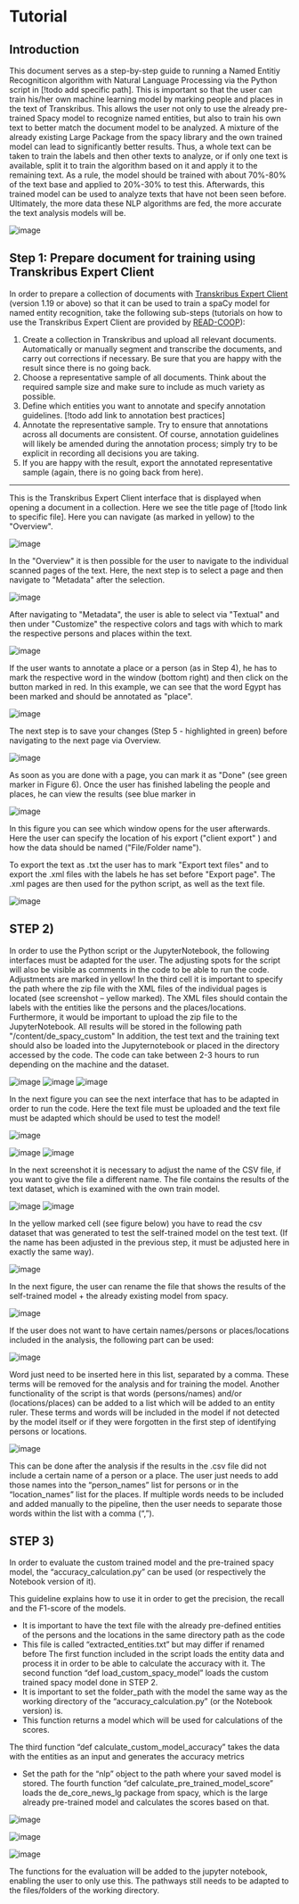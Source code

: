 # Tutorial

## Introduction

This document serves as a step-by-step guide to running a Named Entitiy Recogniticon algorithm
with Natural Language Processing via the Python script in [!todo add specific path].
This is important so that the user can train his/her own machine learning model by marking people and
places in the text of Transkribus.
This allows the user not only to use the already pre-trained Spacy model to recognize named entities,
but also to train his own text to better match the document model to be analyzed.
A mixture of the already existing Large Package from the spacy library and the own trained model
can lead to significantly better results.
Thus, a whole text can be taken to train the labels and then other texts to analyze, or if only one text
is available, split it to train the algorithm based on it and apply it to the remaining text.
As a rule, the model should be trained with about 70%-80% of the text base and applied to 20%-30%
to test this.
Afterwards, this trained model can be used to analyze texts that have not been seen before.
Ultimately, the more data these NLP algorithms are fed, the more accurate the text analysis models
will be.



![image](https://user-images.githubusercontent.com/62709221/171058157-3471e2d2-7e34-4c56-bb52-8e91446d9a5b.png)

## Step 1: Prepare document for training using Transkribus Expert Client

In order to prepare a collection of documents with [Transkribus Expert Client](https://readcoop.eu/transkribus/download/) (version 1.19 or above) so that it can be used to train a spaCy model for named entity recognition, take the following sub-steps (tutorials on how to use the Transkribus Expert Client are provided by [READ-COOP](https://readcoop.eu/transkribus/resources/how-to-guides/)):

1. Create a collection in Transkribus and upload all relevant documents. Automatically or manually segment and transcribe the documents, and carry out corrections if necessary. Be sure that you are happy with the result since there is no going back.
2. Choose a representative sample of all documents. Think about the required sample size and make sure to include as much variety as possible.
3. Define which entities you want to annotate and specify annotation guidelines. [!todo add link to annotation best practices]
4. Annotate the representative sample. Try to ensure that annotations across all documents are consistent. Of course, annotation guidelines will likely be amended during the annotation process; simply try to be explicit in recording all decisions you are taking.
5. If you are happy with the result, export the annotated representative sample (again, there is no going back from here).

---

This is the Transkribus Expert Client interface that is displayed when opening a document in a collection. Here we see the title page of [!todo link to specific file].
Here you can navigate (as marked in yellow) to the "Overview".

![image](https://user-images.githubusercontent.com/62709221/171058207-23dd404c-dc9c-4780-90a1-3c566b424bd1.png)

In the "Overview" it is then possible for the user to navigate to the individual scanned pages of the
text.
Here, the next step is to select a page and then navigate to "Metadata" after the selection.

![image](https://user-images.githubusercontent.com/62709221/171058248-20ad346b-8613-400d-84d8-faabf936c912.png)

After navigating to "Metadata", the user is able to select via "Textual" and then under "Customize"
the respective colors and tags with which to mark the respective persons and places within the text.

![image](https://user-images.githubusercontent.com/62709221/171058284-b2fe7496-dd34-4d92-b869-7e41f5385d84.png)

If the user wants to annotate a place or a person (as in Step 4), he has to mark the respective word in
the window (bottom right) and then click on the button marked in red.
In this example, we can see that the word Egypt has been marked and should be annotated as
"place".

![image](https://user-images.githubusercontent.com/62709221/171058299-412a0ec9-8824-43cb-b734-d5e2d512a2a5.png)

The next step is to save your changes (Step 5 - highlighted in green) before navigating to the next
page via Overview.

![image](https://user-images.githubusercontent.com/62709221/171058321-c2add96a-26c6-469f-a0b1-2f8a07c47220.png)

As soon as you are done with a page, you can mark it as "Done" (see green marker in Figure 6).
Once the user has finished labeling the people and places, he can view the results (see blue marker in

![image](https://user-images.githubusercontent.com/62709221/171058367-9c62de01-541a-4688-ad12-6574f038b4cb.png)

In this figure you can see which window opens for the user afterwards. Here the user can specify the
location of his export ("client export" ) and how the data should be named ("File/Folder name").

To export the text as .txt the user has to mark "Export text files" and to export the .xml files with the
labels he has set before "Export page".
The .xml pages are then used for the python script, as well as the text file.

![image](https://user-images.githubusercontent.com/62709221/171058409-b25aef4e-ac79-4777-ae40-3d669431b502.png)

## STEP 2)
In order to use the Python script or the JupyterNotebook, the following interfaces must be adapted
for the user.
The adjusting spots for the script will also be visible as comments in the code to be able to run the
code.
Adjustments are marked in yellow!
In the third cell it is important to specify the path where the zip file with the XML files of the
individual pages is located (see screenshot – yellow marked).
The XML files should contain the labels with the entities like the persons and the places/locations.
Furthermore, it would be important to upload the zip file to the JupyterNotebook.
All results will be stored in the following path "/content/de_spacy_custom"
In addition, the test text and the training text should also be loaded into the Jupyternotebook or
placed in the directory accessed by the code.
The code can take between 2-3 hours to run depending on the machine and the dataset.

![image](https://user-images.githubusercontent.com/62709221/171058445-37dd04e7-7017-4950-992e-3311a0d90ccc.png)
![image](https://user-images.githubusercontent.com/62709221/171058453-86f50f89-0ba5-4a6e-91ed-fdb784f79a0d.png)
![image](https://user-images.githubusercontent.com/62709221/171058459-8c7b3775-fcc1-4a5c-ab53-534de24d2480.png)

In the next figure you can see the next interface that has to be adapted in order to run the code.
Here the text file must be uploaded and the text file must be adapted which should be used to test
the model!

![image](https://user-images.githubusercontent.com/62709221/171058539-696f4e47-82cc-4da4-b8e2-7f22d6a10999.png)

![image](https://user-images.githubusercontent.com/62709221/171058563-ef067b89-afca-4ba2-b65c-3ec884719909.png)
![image](https://user-images.githubusercontent.com/62709221/171058569-3b5b0c14-2fd8-44bd-b30c-814c007bd2c5.png)

In the next screenshot it is necessary to adjust the name of the CSV file, if you want to give the file a
different name.
The file contains the results of the text dataset, which is examined with the own train model.

![image](https://user-images.githubusercontent.com/62709221/171058579-33d02a52-9035-4b39-90be-28099f2898f2.png)
![image](https://user-images.githubusercontent.com/62709221/171058589-5946a7ec-5f29-4288-a377-96c38aefddae.png)

In the yellow marked cell (see figure below) you have to read the csv dataset that was generated to
test the self-trained model on the test text.
(If the name has been adjusted in the previous step, it must be adjusted here in exactly the same
way).

![image](https://user-images.githubusercontent.com/62709221/171058603-92a8b56e-2557-430e-826a-13efaef33f5a.png)

In the next figure, the user can rename the file that shows the results of the self-trained model + the
already existing model from spacy.

![image](https://user-images.githubusercontent.com/62709221/171058612-593847d1-2659-4ffb-a674-d04d1ce4df6a.png)

If the user does not want to have certain names/persons or places/locations included in the analysis,
the following part can be used:

![image](https://user-images.githubusercontent.com/62709221/171058627-a9a010af-985b-42dd-904b-c4c390a0e4ff.png)

Word just need to be inserted here in this list, separated by a comma. These terms will be removed
for the analysis and for training the model.
Another functionality of the script is that words (persons/names) and/or (locations/places) can be
added to a list which will be added to an entity ruler.
These terms and words will be included in the model if not detected by the model itself or if they
were forgotten in the first step of identifying persons or locations.

![image](https://user-images.githubusercontent.com/62709221/171058651-b76a6fe0-a5ee-46b4-9cd7-5e5af1275766.png)

This can be done after the analysis if the results in the .csv file did not include a certain name of a
person or a place.
The user just needs to add those names into the “person_names” list for persons or in the
“location_names” list for the places. If multiple words needs to be included and added manually to
the pipeline, then the user needs to separate those words within the list with a comma (“,”).


## STEP 3)
In order to evaluate the custom trained model and the pre-trained spacy model, the
“accuracy_calculation.py” can be used (or respectively the Notebook version of it).

This guideline explains how to use it in order to get the precision, the recall and the F1-score of the
models.
- It is important to have the text file with the already pre-defined entities of the persons and
the locations in the same directory path as the code
- This file is called “extracted_entities.txt” but may differ if renamed before
The first function included in the script loads the entity data and process it in order to be able to
calculate the accuracy with it.
The second function “def load_custom_spacy_model” loads the custom trained spacy model done in
STEP 2.
- It is important to set the folder_path with the model the same way as the working directory
of the “accuracy_calculation.py” (or the Notebook version) is.
- This function returns a model which will be used for calculations of the scores.

The third function “def calculate_custom_model_accuracy” takes the data with the entities as an
input and generates the accuracy metrics
- Set the path for the “nlp” object to the path where your saved model is stored.
The fourth function “def calculate_pre_trained_model_score” loads the de_core_news_lg package
from spacy, which is the large already pre-trained model and calculates the scores based on that.

![image](https://user-images.githubusercontent.com/62709221/171058681-acd633bf-883d-4291-8652-3b054c010287.png)

![image](https://user-images.githubusercontent.com/62709221/171058688-95b21078-8afb-4db8-a78a-6008ab26a4ad.png)

![image](https://user-images.githubusercontent.com/62709221/171058696-02759234-3822-450b-9828-14ba026d3b2e.png)

The functions for the evaluation will be added to the jupyter notebook, enabling the user to only use
this.
The pathways still needs to be adapted to the files/folders of the working directory.


